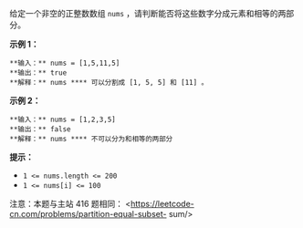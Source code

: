 给定一个非空的正整数数组 `nums` ，请判断能否将这些数字分成元素和相等的两部分。



**示例  1：**

    
    
    **输入：** nums = [1,5,11,5]
    **输出：** true
    **解释：** nums **** 可以分割成 [1, 5, 5] 和 [11] 。

**示例  2：**

    
    
    **输入：** nums = [1,2,3,5]
    **输出：** false
    **解释：** nums **** 不可以分为和相等的两部分
    



**提示：**

  * `1 <= nums.length <= 200`
  * `1 <= nums[i] <= 100`



注意：本题与主站 416 题相同： <https://leetcode-cn.com/problems/partition-equal-subset-
sum/>

